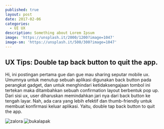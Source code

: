 ```yaml
---
published: true
layout: post
date: 2017-02-06
categories:
  - UI UX
description: Something about Lorem Ipsum
image: 'https://unsplash.it/2000/1200?image=1047'
image-sm: 'https://unsplash.it/500/300?image=1047'
---
```

## UX Tips: Double tap back button to quit the app.

Hi, ini postingan pertama gue dan gue mau sharing seputar mobile ux. Umumnya untuk menutup sebuah aplikasi digunakan back button pada perangkat gadget, dan untuk menghindari ketidaksengajaan tombol ini tertekan maka ditambahkan sebuah confirmation layout berbentuk pop up. Dari sisi ux, user diharuskan memindahkan jari nya dari back button ke tengah layar. Nah, ada cara yang lebih efektif dan thumb-friendly untuk membuat konfirmasi keluar aplikasi. Yaitu, double tap back button to quit the app. 

![zalora]({{site.baseurl}}/http://i.imgur.com/JCBct6il.jpg)
![bukalapak]({{site.baseurl}}/http://i.imgur.com/7Fa4iQcl.jpg)
